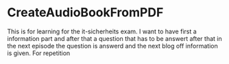 # CreateAudioBookFromPDF
This is for learning for the it-sicherheits exam. I want to have first a information part and after that a question that has to be answert after that in the next episode the question is answerd and the next blog off information is given. For repetition
